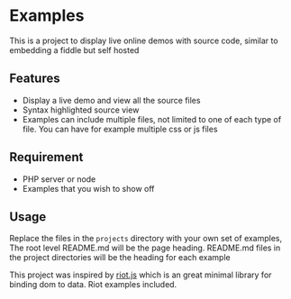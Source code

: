Examples
========

This is a project to display live online demos with source code, similar to embedding a fiddle but self hosted

Features
--------

* Display a live demo and view all the source files
* Syntax highlighted source view
* Examples can include multiple files, not limited to one of each type of file.  You can have for example multiple css or js files

Requirement
----------

* PHP server or node
* Examples that you wish to show off

Usage
-----

Replace the files in the `projects` directory with your own set of examples,  The root level README.md will be the page 
heading.  README.md files in the project directories will be the heading for each example

This project was inspired by [riot.js](https://github.com/muut/riotjs) which is an great minimal library for binding dom
to data.  Riot examples included.

